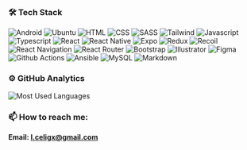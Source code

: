 ### 🛠 Tech Stack

<p>
	<a><img src="https://img.shields.io/badge/Android-141A20?style=flat&logo=android&logoColor=3DDC84" alt="Android"></a>
	<a><img src="https://img.shields.io/badge/Ubuntu-141A20?style=flat&logo=ubuntu&logoColor=E95420" alt="Ubuntu"></a>
	<a><img src="https://img.shields.io/badge/HTML-141A20?style=flat&logo=html5&logoColor=E34F26" alt="HTML"></a>
	<a><img src="https://img.shields.io/badge/CSS-141A20?style=flat&logo=css3&logoColor=1572B6" alt="CSS"></a>
	<a><img src="https://img.shields.io/badge/Sass-141A20?style=flat&logo=sass&logoColor=CC6699" alt="SASS"></a>
	<a><img src="https://img.shields.io/badge/Tailwind-141A20?style=flat&logo=tailwind&logoColor=06B6D4" alt="Tailwind"></a>
	<a><img src="https://img.shields.io/badge/JavaScript-141A20?style=flat&logo=javascript&logoColor=F7DF1E" alt="Javascript"></a>
	<a><img src="https://img.shields.io/badge/Typescript-141A20?style=flat&logo=typescript&logoColor=61DAFB" alt="Typescript"></a>
	<a><img src="https://img.shields.io/badge/React-141A20?style=flat&logo=react&logoColor=61DAFB" alt="React"></a>
	<a><img src="https://img.shields.io/badge/React_Native-141A20?style=flat&logo=react&logoColor=61DAFB" alt="React Native"></a>
	<a><img src="https://img.shields.io/badge/Expo-141A20?style=flat&logo=expo&logoColor=FFFFFF" alt="Expo"></a>
	<a><img src="https://img.shields.io/badge/Redux-141A20?style=flat&logo=redux&logoColor=764ABC" alt="Redux"></a>
	<a><img src="https://img.shields.io/badge/Recoil-141A20?style=flat&logo=react&logoColor=FFFFFF" alt="Recoil"></a>
	<a><img src="https://img.shields.io/badge/React_Navigation-141A20?style=flat&logo=react&logoColor=764ABC" alt="React Navigation"></a>
	<a><img src="https://img.shields.io/badge/React_Router-141A20?style=flat&logo=react-router&logoColor=CA4245" alt="React Router"></a>
	<a><img src="https://img.shields.io/badge/Bootstrap-141A20?style=flat&logo=bootstrap&logoColor=7952B3" alt="Bootstrap"></a>
	<a><img src="https://img.shields.io/badge/Illustrator-141a20?style=flat&logo=adobe-illustrator&logoColor=FFA51" alt="Illustrator"></a>
	<a><img src="https://img.shields.io/badge/Figma-141a20?style=flat&logo=figma&logoColor=FFFFFF" alt="Figma"></a>
	<a><img src="https://img.shields.io/badge/Github_Actions-141a20?style=flat&logo=github-actions&logoColor=FFFFFF" alt="Github Actions"></a>
	<a><img src="https://img.shields.io/badge/Ansible-141a20?style=flat&logo=ansible&logoColor=FFFFFF" alt="Ansible"></a>
	<a><img src="https://img.shields.io/badge/MySQL-141a20?style=flat&logo=markdown&logoColor=4479A1" alt="MySQL"></a>
	<a><img src="https://img.shields.io/badge/Markdown-141a20?style=flat&logo=markdown&logoColor=FFFFFF" alt="Markdown"></a>
</p>

### ⚙️ GitHub Analytics

![Most Used Languages](https://github-readme-stats.vercel.app/api/top-langs/?username=celigx&layout=compact&theme=nord)

### 📫 How to reach me:

**Email: l.celigx@gmail.com**
